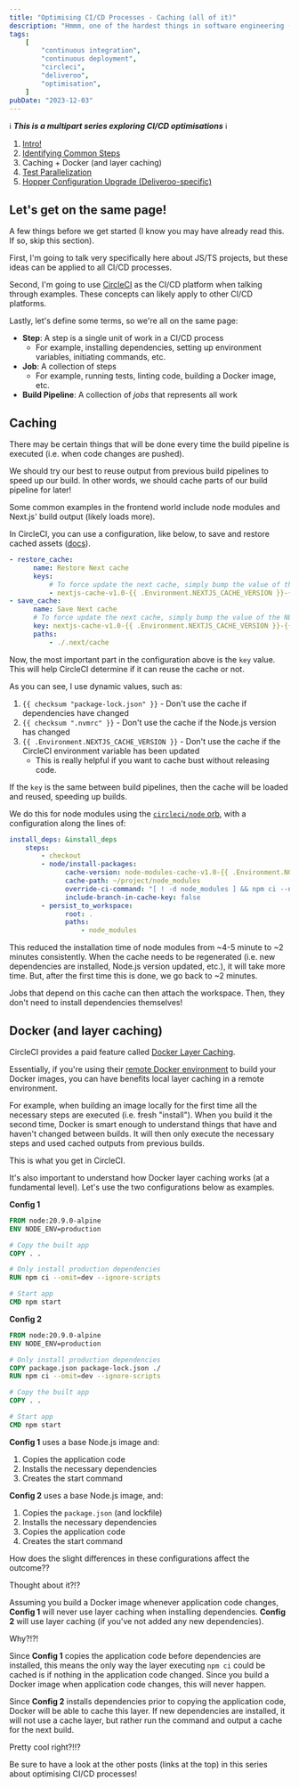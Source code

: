 ```yaml
---
title: "Optimising CI/CD Processes - Caching (all of it)"
description: "Hmmm, one of the hardest things in software engineering (other than naming things)"
tags:
    [
        "continuous integration",
        "continuous deployment",
        "circleci",
        "deliveroo",
        "optimisation",
    ]
pubDate: "2023-12-03"
---
```


ℹ️ **_This is a multipart series exploring CI/CD optimisations_** ℹ️

1. [Intro!](./optimising-ci-cd-processes.md)
2. [Identifying Common Steps](./optimising-ci-cd-identifying-common-steps.md)
3. Caching + Docker (and layer caching)
4. [Test Parallelization](./optimising-ci-cd-test-parallelization.md)
5. [Hopper Configuration Upgrade (Deliveroo-specific)](./optimising-ci-cd-hopper-upgrades.md)

## Let's get on the same page!

A few things before we get started (I know you may have already read this. If so, skip this section).

First, I'm going to talk very specifically here about JS/TS projects, but these ideas can be applied to all CI/CD
processes.

Second, I'm going to use [CircleCI](https://circleci.com/) as the CI/CD platform when talking through examples. These
concepts can likely apply to other CI/CD platforms.

Lastly, let's define some terms, so we're all on the same page:

-   **Step**: A step is a single unit of work in a CI/CD process
    -   For example, installing dependencies, setting up environment variables, initiating commands, etc.
-   **Job**: A collection of steps
    -   For example, running tests, linting code, building a Docker image, etc.
-   **Build Pipeline**: A collection of _jobs_ that represents all work

## Caching

There may be certain things that will be done every time the build pipeline is executed (i.e. when code changes are pushed).

We should try our best to reuse output from previous build pipelines to speed up our build. In other words, we should
cache parts of our build pipeline for later!

Some common examples in the frontend world include node modules and Next.js' build output (likely loads more).

In CircleCI, you can use a configuration, like below, to save and restore cached assets ([docs](https://circleci.com/docs/caching/#basic-example-of-dependency-caching)).

```yaml
- restore_cache:
      name: Restore Next cache
      keys:
          # To force update the next cache, simply bump the value of the NEXTJS_CACHE_VERSION in CircleCI and re-run your build
          - nextjs-cache-v1.0-{{ .Environment.NEXTJS_CACHE_VERSION }}-{{ checksum "package-lock.json" }}-{{ checksum ".nvmrc" }}
- save_cache:
      name: Save Next cache
      # To force update the next cache, simply bump the value of the NEXTJS_CACHE_VERSION in CircleCI and re-run your build
      key: nextjs-cache-v1.0-{{ .Environment.NEXTJS_CACHE_VERSION }}-{{ checksum "package-lock.json" }}-{{ checksum ".nvmrc" }}
      paths:
          - ./.next/cache
```

Now, the most important part in the configuration above is the `key` value. This will help CircleCI determine if it can
reuse the cache or not.

As you can see, I use dynamic values, such as:

1. `{{ checksum "package-lock.json" }}` - Don't use the cache if dependencies have changed
2. `{{ checksum ".nvmrc" }}` - Don't use the cache if the Node.js version has changed
3. `{{ .Environment.NEXTJS_CACHE_VERSION }}` - Don't use the cache if the CircleCI environment variable has been updated
    - This is really helpful if you want to cache bust without releasing code.

If the `key` is the same between build pipelines, then the cache will be loaded and reused, speeding up builds.

We do this for node modules using the [`circleci/node` orb](https://circleci.com/developer/orbs/orb/circleci/node), with
a configuration along the lines of:

```yaml
install_deps: &install_deps
    steps:
        - checkout
        - node/install-packages:
              cache-version: node-modules-cache-v1.0-{{ .Environment.NODE_MODULES_CACHE_VERSION }}-{{ checksum "package-lock.json" }}-{{ checksum ".nvmrc" }}
              cache-path: ~/project/node_modules
              override-ci-command: "[ ! -d node_modules ] && npm ci --no-fund --no-audit || echo 'Using cached node_modules directory'"
              include-branch-in-cache-key: false
        - persist_to_workspace:
              root: .
              paths:
                  - node_modules
```

This reduced the installation time of node modules from ~4-5 minute to ~2 minutes consistently. When the cache needs to
be regenerated (i.e. new dependencies are installed, Node.js version updated, etc.), it will take more time. But, after
the first time this is done, we go back to ~2 minutes.

Jobs that depend on this cache can then attach the workspace. Then, they don't need to install dependencies themselves!

## Docker (and layer caching)

CircleCI provides a paid feature called [Docker Layer Caching](https://circleci.com/docs/docker-layer-caching/).

Essentially, if you're using their [remote Docker environment](https://circleci.com/docs/building-docker-images/) to
build your Docker images, you can have benefits local layer caching in a remote environment.

For example, when building an image locally for the first time all the necessary steps are executed (i.e. fresh "install").
When you build it the second time, Docker is smart enough to understand things that have and haven't changed between builds.
It will then only execute the necessary steps and used cached outputs from previous builds.

This is what you get in CircleCI.

It's also important to understand how Docker layer caching works (at a fundamental level). Let's use the two configurations
below as examples.

**Config 1**

```dockerfile
FROM node:20.9.0-alpine
ENV NODE_ENV=production

# Copy the built app
COPY . .

# Only install production dependencies
RUN npm ci --omit=dev --ignore-scripts

# Start app
CMD npm start
```

**Config 2**

```dockerfile
FROM node:20.9.0-alpine
ENV NODE_ENV=production

# Only install production dependencies
COPY package.json package-lock.json ./
RUN npm ci --omit=dev --ignore-scripts

# Copy the built app
COPY . .

# Start app
CMD npm start
```

**Config 1** uses a base Node.js image and:

1. Copies the application code
2. Installs the necessary dependencies
3. Creates the start command

**Config 2** uses a base Node.js image, and:

1. Copies the `package.json` (and lockfile)
2. Installs the necessary dependencies
3. Copies the application code
4. Creates the start command

How does the slight differences in these configurations affect the outcome??

Thought about it?!?

Assuming you build a Docker image whenever application code changes, **Config 1** will never use layer caching when
installing dependencies. **Config 2** will use layer caching (if you've not added any new dependencies).

Why?!?!

Since **Config 1** copies the application code before dependencies are installed, this means the only way the layer
executing `npm ci` could be cached is if nothing in the application code changed. Since you build a Docker image when
application code changes, this will never happen.

Since **Config 2** installs dependencies prior to copying the application code, Docker will be able to cache this layer.
If new dependencies are installed, it will not use a cache layer, but rather run the command and output a cache for
the next build.

Pretty cool right?!!?

Be sure to have a look at the other posts (links at the top) in this series about optimising CI/CD processes!
